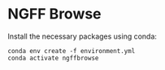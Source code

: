 
# NGFF Browse


Install the necessary packages using conda: 
```
conda env create -f environment.yml
conda activate ngffbrowse
```


